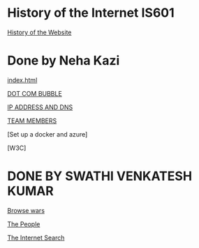 # History of the Internet IS601

[History of the Website](http://kazi-kumar.eastus.azurecontainer.io)
 
# Done by Neha Kazi

[index.html](http://kazi-kumar.eastus.azurecontainer.io/index.html)

[DOT COM BUBBLE](http://kazi-kumar.eastus.azurecontainer.io/DOT_COM_BUBBLE.html)

[IP ADDRESS AND DNS](http://kazi-kumar.eastus.azurecontainer.io/DNS.html)

[TEAM MEMBERS](http://kazi-kumar.eastus.azurecontainer.io/team.html)

[Set up a docker and azure]

[W3C]


# DONE BY SWATHI VENKATESH KUMAR 

 [Browse wars](http://kazi-kumar.eastus.azurecontainer.io/browsers.html)
 
 [The People](http://kazi-kumar.eastus.azurecontainer.io/The_People.html)
 
 [The Internet Search](http://kazi-kumar.eastus.azurecontainer.io/The_internet_search.html)
